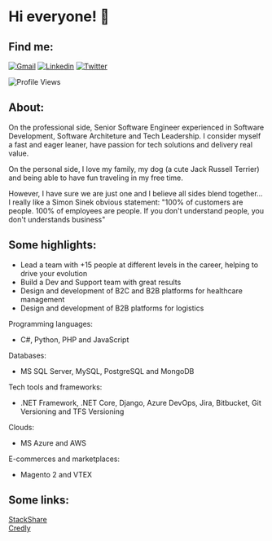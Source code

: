 # Hi everyone! 👋

## Find me:

[![Gmail](https://img.shields.io/badge/-wilcatarino@gmail.com-449444?style=flat-square&labelColor=449444&logo=gmail&logoColor=white&link=wilcatarino@gmail.com)](mailto:wilcatarino@gmail.com)
[![Linkedin](https://img.shields.io/badge/-LinkedIn-449444?style=flat-square&logo=Linkedin&logoColor=white&link=https://www.linkedin.com/in/wilson-catarino-tavares)](https://www.linkedin.com/in/wilson-catarino-tavares)
[![Twitter](https://img.shields.io/badge/-@wilcatarino-449444?style=flat-square&labelColor=449444&logo=twitter&logoColor=white&link=https://twitter.com/wilcatarino)](https://twitter.com/wilcatarino)

![Profile Views](https://komarev.com/ghpvc/?username=wilcatarino&color=449444)

## About:

On the professional side, Senior Software Engineer experienced in Software Development, Software Architeture and Tech Leadership. I consider myself a fast and eager leaner, have passion for tech solutions and delivery real value.

On the personal side, I love my family, my dog ​​(a cute Jack Russell Terrier) and being able to have fun traveling in my free time.

However, I have sure we are just one and I believe all sides blend together... I really like a Simon Sinek obvious statement: "100% of customers are people. 100% of employees are people. If you don't understand people, you don't understands business"

## Some highlights:

- Lead a team with +15 people at different levels in the career, helping to drive your evolution
- Build a Dev and Support team with great results
- Design and development of B2C and B2B platforms for healthcare management
- Design and development of B2B platforms for logistics

Programming languages:
- C#, Python, PHP and JavaScript

Databases:
- MS SQL Server, MySQL, PostgreSQL and MongoDB

Tech tools and frameworks:
- .NET Framework, .NET Core, Django, Azure DevOps, Jira, Bitbucket, Git Versioning and TFS Versioning

Clouds:
- MS Azure and AWS

E-commerces and marketplaces:
- Magento 2 and VTEX

## Some links:

[StackShare](https://stackshare.io/wilcatarino) <br />
[Credly](https://credly.com/users/wilcatarino)
